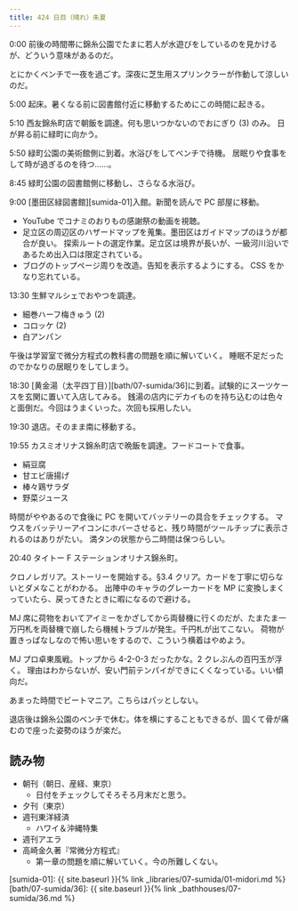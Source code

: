 ```yaml
---
title: 424 日目（晴れ）朱夏
---
```


0:00 前後の時間帯に錦糸公園でたまに若人が水遊びをしているのを見かけるが、どういう意味があるのだ。

とにかくベンチで一夜を過ごす。深夜に芝生用スプリンクラーが作動して涼しいのだ。

5:00 起床。暑くなる前に図書館付近に移動するためにこの時間に起きる。

5:10 西友錦糸町店で朝飯を調達。何も思いつかないのでおにぎり (3) のみ。
日が昇る前に緑町に向かう。

5:50 緑町公園の美術館側に到着。水浴びをしてベンチで待機。
居眠りや食事をして時が過ぎるのを待つ……。

8:45 緑町公園の図書館側に移動し、さらなる水浴び。

9:00 [墨田区緑図書館][sumida-01]入館。新聞を読んで PC 部屋に移動。

* YouTube でコナミのおりもの感謝祭の動画を視聴。
* 足立区の周辺区のハザードマップを蒐集。墨田区はガイドマップのほうが都合が良い。
  探索ルートの選定作業。足立区は境界が長いが、一級河川沿いであるため出入口は限定されている。
* ブログのトップページ周りを改造。告知を表示するようにする。
  CSS をかなり忘れている。

13:30 生鮮マルシェでおやつを調達。

* 細巻ハーフ梅きゅう (2)
* コロッケ (2)
* 白アンパン

午後は学習室で微分方程式の教科書の問題を順に解いていく。
睡眠不足だったのでかなりの居眠りをしてしまう。

18:30 [黄金湯（太平四丁目）][bath/07-sumida/36]に到着。試験的にスーツケースを玄関に置いて入店してみる。
銭湯の店内にデカイものを持ち込むのは色々と面倒だ。今回はうまくいった。次回も採用したい。

19:30 退店。そのまま南に移動する。

19:55 カスミオリナス錦糸町店で晩飯を調達。フードコートで食事。

* 絹豆腐
* 甘エビ唐揚げ
* 棒々鶏サラダ
* 野菜ジュース

時間がややあるので食後に PC を開いてバッテリーの具合をチェックする。
マウスをバッテリーアイコンにホバーさせると、残り時間がツールチップに表示されるのはありがたい。
満タンの状態から二時間は保つらしい。

20:40 タイトー F ステーションオリナス錦糸町。

クロノレガリア。ストーリーを開始する。§3.4 クリア。カードを丁寧に切らないとダメなことがわかる。
出陣中のキャラのグレーカードを MP に変換しまくっていたら、戻ってきたときに暇になるので避ける。

MJ 席に荷物をおいてアイミーをかざしてから両替機に行くのだが、たまたま一万円札を両替機で崩したら機械トラブルが発生。千円札が出てこない。
荷物が置きっぱなしなので怖い思いをするので、こういう横着はやめよう。

MJ プロ卓東風戦。トップから 4-2-0-3 だったかな。2 クレぶんの百円玉が浮く。
理由はわからないが、安い門前テンパイができにくくなっている。いい傾向だ。

あまった時間でビートマニア。こちらはパッとしない。

退店後は錦糸公園のベンチで休む。体を横にすることもできるが、固くて骨が痛むので座った姿勢のほうが楽だ。

## 読み物

* 朝刊（朝日、産経、東京）
  * 日付をチェックしてそろそろ月末だと思う。
* 夕刊（東京）
* 週刊東洋経済
  * ハワイ＆沖縄特集
* 週刊アエラ
* 高崎金久著『常微分方程式』
  * 第一章の問題を順に解いていく。今の所難しくない。

[sumida-01]: {{ site.baseurl }}{% link _libraries/07-sumida/01-midori.md %}
[bath/07-sumida/36]: {{ site.baseurl }}{% link _bathhouses/07-sumida/36.md %}
